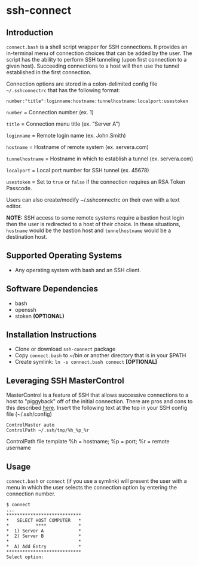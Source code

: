 # ssh-connect

## Introduction

`connect.bash` is a shell script wrapper for SSH connections. It provides an in-terminal menu of connection choices that can be added by the user.  The script has the ability to perform SSH tunneling (upon first connection to a given host).  Succeeding connections to a host will then use the tunnel established in the first connection.

Connection options are stored in a colon-delimited config file `~/.sshconnectrc` that has the following format:

```
number:"title":loginname:hostname:tunnelhostname:localport:usestoken
```
`number` = Connection number (ex. 1)

`title` = Connection menu title (ex. "Server A")

`loginname` = Remote login name (ex. John.Smith)

`hostname` = Hostname of remote system (ex. servera.com)

`tunnelhostname` = Hostname in which to establish a tunnel (ex. servera.com)

`localport` = Local port number for SSH tunnel (ex. 45678)

`usestoken` = Set to `true` or `false` if the connection requires an RSA Token Passcode.

Users can also create/modify ~/.sshconnectrc on their own with a text editor.

__NOTE:__ SSH access to some remote systems require a bastion host login then the user is redirected to a host of their choice.  In these situations, `hostname` would be the bastion host and `tunnelhostname` would be a destination host.

## Supported Operating Systems

* Any operating system with bash and an SSH client.

## Software Dependencies

* bash 
* openssh
* stoken **(OPTIONAL)**

## Installation Instructions

* Clone or download `ssh-connect` package
* Copy `connect.bash` to ~/bin or another directory that is in your $PATH
* Create symlink: `ln -s connect.bash connect` __[OPTIONAL]__

## Leveraging SSH MasterControl

MasterControl is a feature of SSH that allows successive connections to a host to "piggyback" off of the initial connection.  There are pros and cons to this described [here](https://www.anchor.com.au/blog/2010/02/ssh-controlmaster-the-good-the-bad-the-ugly/).  Insert the following text at the top in your SSH config file (~/.ssh/config)

```
ControlMaster auto
ControlPath ~/.ssh/tmp/%h_%p_%r
```
ControlPath file template %h = hostname; %p = port; %r = remote username

## Usage

`connect.bash` or `connect` (if you use a symlink) will present the user with a menu in which the user selects the connection option by entering the connection number.

```
$ connect
...
****************************
*   SELECT HOST COMPUTER   *
*          ****            *
*  1) Server A             *
*  2) Server B             *
*                          *
*  A) Add Entry            *
****************************
Select option:
```
